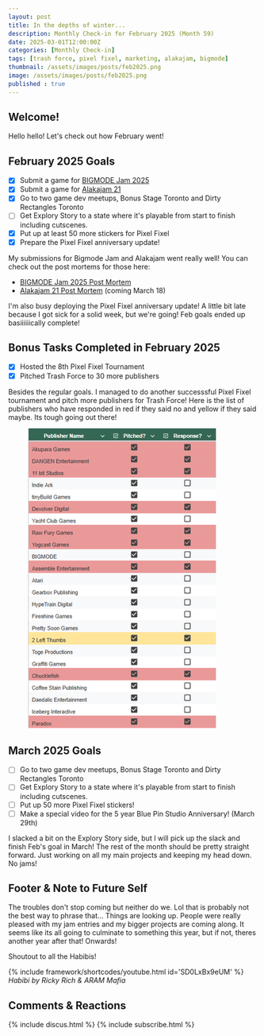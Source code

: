 ```yaml
---
layout: post
title: In the depths of winter...
description: Monthly Check-in for February 2025 (Month 59)
date: 2025-03-01T12:00:00Z
categories: [Monthly Check-in]
tags: [trash force, pixel fixel, marketing, alakajam, bigmode]
thumbnail: /assets/images/posts/feb2025.png
image: /assets/images/posts/feb2025.png
published : true
---
```


## Welcome!
Hello hello! Let's check out how February went!

## February 2025 Goals 
  - [x] Submit a game for [BIGMODE Jam 2025](https://itch.io/jam/bigmode-game-jam-2025)
  - [x] Submit a game for [Alakajam 21](https://alakajam.com/)
  - [x] Go to two game dev meetups, Bonus Stage Toronto and Dirty Rectangles Toronto
  - [ ] Get Explory Story to a state where it's playable from start to finish including cutscenes.
  - [x] Put up at least 50 more stickers for Pixel Fixel
  - [x] Prepare the Pixel Fixel anniversary update!

My submissions for Bigmode Jam and Alakajam went really well! You can check out the post mortems for those here:
- [BIGMODE Jam 2025 Post Mortem](/blog/2025-02-14-Power-of-Loveball-Post-Mortem/)
- [Alakajam 21 Post Mortem](/blog/2025-03-15-Falling-Thingies-Post-Mortem/) (coming March 18)

I'm also busy deploying the Pixel Fixel anniversary update! A little bit late because I got sick for a solid week, but we're going! Feb goals ended up basiiiiiically complete!

## Bonus Tasks Completed in February 2025
  - [x] Hosted the 8th Pixel Fixel Tournament
  - [x] Pitched Trash Force to 30 more publishers

  Besides the regular goals. I managed to do another successsful Pixel Fixel tournament and pitch more publishers for Trash Force! Here is the list of publishers who have responded in red if they said no and yellow if they said maybe. Its tough going out there!

  <figure>
  <img src="/assets/images/posts/publishers.PNG" alt="List of Publishers">
  </figure>

## March 2025 Goals 
  - [ ] Go to two game dev meetups, Bonus Stage Toronto and Dirty Rectangles Toronto
  - [ ] Get Explory Story to a state where it's playable from start to finish including cutscenes.
  - [ ] Put up 50 more Pixel Fixel stickers!
  - [ ] Make a special video for the 5 year Blue Pin Studio Anniversary! (March 29th)

I slacked a bit on the Explory Story side, but I will pick up the slack and finish Feb's goal in March! The rest of the month should be pretty straight forward. Just working on all my main projects and keeping my head down. No jams!

 

## Footer & Note to Future Self
The troubles don't stop coming but neither do we. Lol that is probably not the best way to phrase that... Things are looking up. People were really pleased with my jam entries and my bigger projects are coming along. It seems like its all going to culminate to something this year, but if not, theres another year after that! Onwards!

Shoutout to all the Habibis!

{% include framework/shortcodes/youtube.html id='SD0LxBx9eUM' %}
_Habibi by Ricky Rich & ARAM Mafia_

## Comments & Reactions

{% include discus.html %}
{% include subscribe.html %}